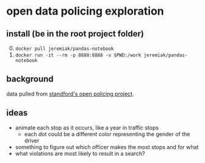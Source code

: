 # open data policing exploration

## install (be in the root project folder)

0. `docker pull jeremiak/pandas-notebook`
1. `docker run -it --rm -p 8888:8888 -v $PWD:/work jeremiak/pandas-notebook`

## background

data pulled from
[standford's open policing project](https://openpolicing.stanford.edu/data/).

## ideas

* animate each stop as it occurs, like a year in traffic stops
  * each dot could be a different color representing the gender of the driver
* something to figure out which officer makes the most stops and for what
* what violations are most likely to result in a search?
